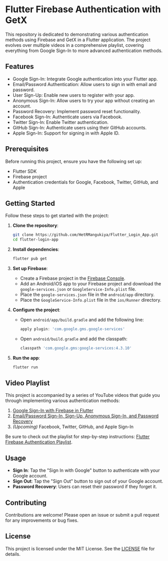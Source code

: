 # Flutter Firebase Authentication with GetX

This repository is dedicated to demonstrating various authentication methods using Firebase and GetX in a Flutter application. The project evolves over multiple videos in a comprehensive playlist, covering everything from Google Sign-In to more advanced authentication methods.

## Features

- Google Sign-In: Integrate Google authentication into your Flutter app.
- Email/Password Authentication: Allow users to sign in with email and password.
- User Sign-Up: Enable new users to register with your app.
- Anonymous Sign-In: Allow users to try your app without creating an account.
- Password Recovery: Implement password reset functionality.
- Facebook Sign-In: Authenticate users via Facebook.
- Twitter Sign-In: Enable Twitter authentication.
- GitHub Sign-In: Authenticate users using their GitHub accounts.
- Apple Sign-In: Support for signing in with Apple ID.

## Prerequisites

Before running this project, ensure you have the following set up:

- Flutter SDK
- Firebase project
- Authentication credentials for Google, Facebook, Twitter, GitHub, and Apple

## Getting Started

Follow these steps to get started with the project:

1. **Clone the repository**:

    ```bash
    git clone https://github.com/HetRMangukiya/Flutter_Login_App.git
    cd flutter-login-app
    ```

2. **Install dependencies**:

    ```bash
    flutter pub get
    ```

3. **Set up Firebase**:

    - Create a Firebase project in the [Firebase Console](https://console.firebase.google.com/).
    - Add an Android/iOS app to your Firebase project and download the `google-services.json` or `GoogleService-Info.plist` file.
    - Place the `google-services.json` file in the `android/app` directory.
    - Place the `GoogleService-Info.plist` file in the `ios/Runner` directory.

4. **Configure the project**:

    - Open `android/app/build.gradle` and add the following line:

      ```gradle
      apply plugin: 'com.google.gms.google-services'
      ```

    - Open `android/build.gradle` and add the classpath:

      ```gradle
      classpath 'com.google.gms:google-services:4.3.10'
      ```

5. **Run the app**:

    ```bash
    flutter run
    ```

## Video Playlist

This project is accompanied by a series of YouTube videos that guide you through implementing various authentication methods:

1. [Google Sign-In with Firebase in Flutter](https://youtu.be/_pFYZ2GjKkc)
2. [Email/Password Sign-In, Sign-Up, Anonymous Sign-In, and Password Recovery](https://youtu.be/_SHiU0o-Th8)
3. *(Upcoming)* Facebook, Twitter, GitHub, and Apple Sign-In

Be sure to check out the playlist for step-by-step instructions: [Flutter Firebase Authentication Playlist](https://www.youtube.com/playlist?list=PLhqXECKYtfqAvUe9kQq80DQWY8X9z4rpF).

## Usage

- **Sign In**: Tap the "Sign In with Google" button to authenticate with your Google account.
- **Sign Out**: Tap the "Sign Out" button to sign out of your Google account.
- **Password Recovery**: Users can reset their password if they forget it.

## Contributing

Contributions are welcome! Please open an issue or submit a pull request for any improvements or bug fixes.

## License

This project is licensed under the MIT License. See the [LICENSE](LICENSE) file for details.
